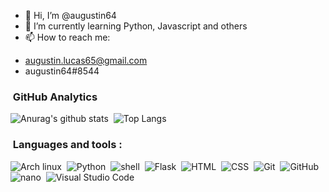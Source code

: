 - 👋 Hi, I’m @augustin64
- 🌱 I’m currently learning Python, Javascript and others
- 📫 How to reach me: 
 + augustin.lucas65@gmail.com
 + augustin64#8544 

### &nbsp;GitHub Analytics
![Anurag's github stats](https://github-readme-stats.vercel.app/api?username=augustin64&theme=dark&show_icons=true)&nbsp; 
![Top Langs](https://github-readme-stats.vercel.app/api/top-langs/?username=augustin64&theme=dark&show_icons=true)

### &nbsp;Languages and tools :
![Arch linux](https://img.shields.io/badge/-Arch_Linux-141a20?logo=arch-linux)&nbsp;
![Python](https://img.shields.io/badge/-Python-141a20?logo=python)&nbsp;
![shell](https://img.shields.io/badge/-Shell_Script-141a20?logo=shell)&nbsp;
![Flask](https://img.shields.io/badge/-Flask-141a20?logo=flask)&nbsp;
![HTML](https://img.shields.io/badge/-HTML-141a20?logo=HTML5)&nbsp;
![CSS](https://img.shields.io/badge/-CSS-141a20?logo=CSS3&logoColor=1572B6)&nbsp;
![Git](https://img.shields.io/badge/-Git-141a20?logo=git)&nbsp;
![GitHub](https://img.shields.io/badge/-GitHub-141a20?logo=github)&nbsp;
![nano](https://img.shields.io/badge/-Vim-141a20?logo=nano)&nbsp;
![Visual Studio Code](https://img.shields.io/badge/-Visual%20Studio%20Code-141a20?logo=visual-studio-code&logoColor=007ACC)&nbsp;
